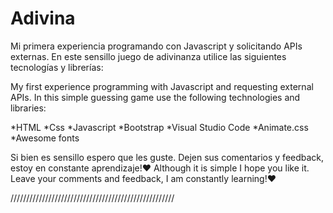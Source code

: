 # Adivina

Mi primera experiencia programando con Javascript y solicitando APIs externas.
En este sensillo juego de adivinanza utilice las siguientes tecnologías y librerías:

My first experience programming with Javascript and requesting external APIs.
In this simple guessing game use the following technologies and libraries:

*HTML
*Css
*Javascript
*Bootstrap
*Visual Studio Code
*Animate.css
*Awesome fonts

Si bien es sensillo espero que les guste. Dejen sus comentarios y feedback, estoy en constante aprendizaje!♥
Although it is simple I hope you like it. Leave your comments and feedback, I am constantly learning!♥

////////////////////////////////////////////////////



